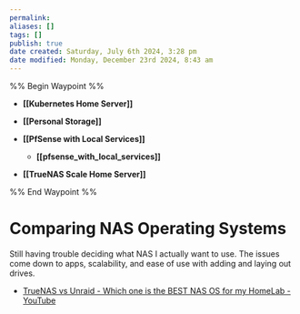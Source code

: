 ```yaml
---
permalink:
aliases: []
tags: []
publish: true
date created: Saturday, July 6th 2024, 3:28 pm
date modified: Monday, December 23rd 2024, 8:43 am
---
```


%% Begin Waypoint %%
- **[[Kubernetes Home Server]]**
- **[[Personal Storage]]**
- **[[PfSense with Local Services]]**
	- **[[pfsense_with_local_services]]**

- **[[TrueNAS Scale Home Server]]**

%% End Waypoint %%

# Comparing NAS Operating Systems

Still having trouble deciding what NAS I actually want to use.  The issues come down to apps, scalability, and ease of use with adding and laying out drives.

- [TrueNAS vs Unraid - Which one is the BEST NAS OS for my HomeLab - YouTube](https://www.youtube.com/watch?v=4p-INidMqxY&t=783s)